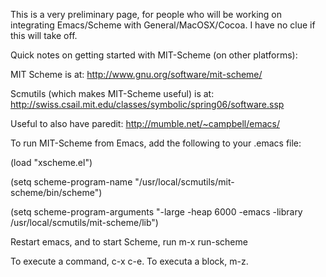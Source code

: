 This is a very preliminary page, for people who will be working on integrating Emacs/Scheme with General/MacOSX/Cocoa. I have no clue if this will take off. 

Quick notes on getting started with MIT-Scheme (on other platforms): 

MIT Scheme is at: http://www.gnu.org/software/mit-scheme/

Scmutils (which makes MIT-Scheme useful) is at: http://swiss.csail.mit.edu/classes/symbolic/spring06/software.ssp

Useful to also have paredit: http://mumble.net/~campbell/emacs/

To run MIT-Scheme from Emacs, add the following to your .emacs file: 

(load "xscheme.el")

(setq scheme-program-name "/usr/local/scmutils/mit-scheme/bin/scheme")

(setq scheme-program-arguments "-large -heap 6000 -emacs -library /usr/local/scmutils/mit-scheme/lib")

Restart emacs, and to start Scheme, run m-x run-scheme

To execute a command, c-x c-e. To executa a block, m-z.
